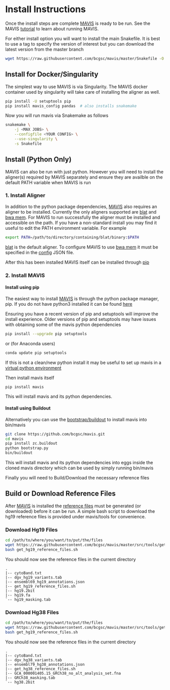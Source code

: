 # Install Instructions

Once the install steps are complete [MAVIS](http://mavis.bcgsc.ca) is ready to be run.
See the MAVIS [tutorial](https://mavis.readthedocs.io/en/latest/tutorials/mini) to learn about running MAVIS.

For either install option you will want to install the main Snakefile. It is best to use a tag to
specify the version of interest but you can download the latest version from the master branch

```bash
wget https://raw.githubusercontent.com/bcgsc/mavis/master/Snakefile -O Snakefile
```

## Install for Docker/Singularity

The simplest way to use MAVIS is via Singularity. The MAVIS docker container used
by singularity will take care of installing the aligner as well.

```bash
pip install -U setuptools pip
pip install mavis_config pandas  # also installs snakemake
```

Now you will run mavis via Snakemake as follows

```bash
snakemake \
    -j <MAX JOBS> \
    --configfile <YOUR CONFIG> \
    --use-singularity \
    -s Snakefile
```

## Install (Python Only)

MAVIS can also be run with just python. However you will need to install the aligner(s) required
by MAVIS separately and ensure they are availble on the default PATH variable when MAVIS is run

### 1. Install Aligner

In addition to the python package dependencies, [MAVIS](http://mavis.bcgsc.ca) also requires an aligner to be installed.
Currently the only aligners supported are [blat](https://mavis.readthedocs.io/en/latest/glossary/#blat) and [bwa mem](https://mavis.readthedocs.io/en/latest/glossary/#bwa).
For MAVIS to run successfully the aligner must be installed and accessible on the path.
If you have a non-standard install you may find it useful to edit the PATH environment variable. For example

``` bash
export PATH=/path/to/directory/containing/blat/binary:$PATH
```

[blat](http://mavis.bcgsc.ca/docs/latest/glossary.html#term-blat) is the default aligner. To configure MAVIS to use [bwa mem](http://mavis.bcgsc.ca/docs/latest/glossary.html#term-bwa) it must be specified
in the [config](https://mavis.readthedocs.io/en/latest/configuration/settings/) JSON file.

After this has been installed MAVIS itself can be installed through [pip](https://pypi.org/project/mavis/)

### 2. Install MAVIS

#### Install using pip

The easiest way to install [MAVIS](http://mavis.bcgsc.ca) is through the python package manager, pip. If you do not have python3 installed it can be found [here](https://www.python.org/downloads)

Ensuring you have a recent version of pip and setuptools will improve the install experience. Older versions of pip and setuptools may have issues with obtaining some of the mavis python dependencies

``` bash
pip install --upgrade pip setuptools
```

or (for Anaconda users)

``` bash
conda update pip setuptools
```

If this is not a clean/new python install it may be useful to set up mavis in a [virtual python environment](https://docs.python.org/3/tutorial/venv.html)

Then install mavis itself

``` bash
pip install mavis
```

This will install mavis and its python dependencies.

#### Install using Buildout

Alternatively you can use the [bootstrap/buildout](http://www.buildout.org/en/latest/) to install mavis into bin/mavis

``` bash
git clone https://github.com/bcgsc/mavis.git
cd mavis
pip install zc.buildout
python bootstrap.py
bin/buildout
```

This will install mavis and its python dependencies into eggs inside the cloned mavis directory which can be used by simply running bin/mavis

Finally you will need to Build/Download the necessary reference files

## Build or Download Reference Files

After [MAVIS](http://mavis.bcgsc.ca) is installed the [reference files](https://mavis.readthedocs.io/en/latest/inputs/reference) must be generated (or downloaded) before it can be run. A simple bash script to download the hg19 reference files is provided under mavis/tools for convenience.

### Download Hg19 Files

``` bash
cd /path/to/where/you/want/to/put/the/files
wget https://raw.githubusercontent.com/bcgsc/mavis/master/src/tools/get_hg19_reference_files.sh
bash get_hg19_reference_files.sh
```

You should now see the reference files in the current directory

```text
.
|-- cytoBand.txt
|-- dgv_hg19_variants.tab
|-- ensembl69_hg19_annotations.json
|-- get_hg19_reference_files.sh
|-- hg19.2bit
|-- hg19.fa
`-- hg19_masking.tab
```

### Download Hg38 Files

``` bash
cd /path/to/where/you/want/to/put/the/files
wget https://raw.githubusercontent.com/bcgsc/mavis/master/src/tools/get_hg38_reference_files.sh
bash get_hg19_reference_files.sh
```

You should now see the reference files in the current directory

```text
.
|-- cytoBand.txt
|-- dgv_hg38_variants.tab
|-- ensembl79_hg38_annotations.json
|-- get_hg38_reference_files.sh
|-- GCA_000001405.15_GRCh38_no_alt_analysis_set.fna
|-- GRCh38_masking.tab
`-- hg38.2bit
```
